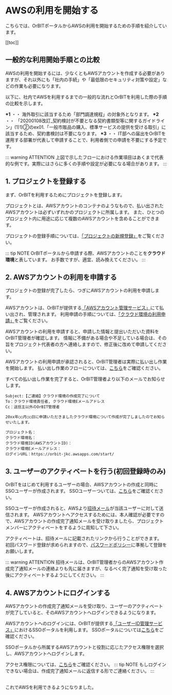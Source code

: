 # AWSの利用を開始する
こちらでは、OrBITポータルからAWSの利用を開始するための手順を紹介しています。

[[toc]]

## 一般的な利用開始手順との比較
AWSの利用を開始するには、少なくともAWSアカウントを作成する必要がありますが、それ以外にも「社内の手続」や「最低限のセキュリティ対策や設定」などの作業も必要になります。

以下に、社内でAWSを利用するまでの一般的な流れとOrBITを利用した際の手順の比較を示します。
<CaptionedImage src="flow_compare.png" caption="一般的なAWS利用開始手順とOrBITを利用した場合の比較"/>

**\*1** ・・ 海外取引に該当するため「部門調達規程」の対象外となります。
**\*2** ・・ 「20200108改訂_契約検討が不要となる契約書類型等に関するガイドライン」(1)1)②のex01.「一般市販品の購入、標準サービスの提供を受ける取引」に該当するため、契約書検討は不要になります。
**\*3** ・・ IT部への届出をOrBITを運用する部署が代表して申請することで、利用者側での申請を不要にする予定です。 

::: warning ATTENTION
上図で示したフローにおける作業項目はあくまで代表的な例です。実際にはさらに多くの手順や設定が必要になる場合があります。
:::

## 1. プロジェクトを登録する
まず、OrBITを利用するためにプロジェクトを登録します。

プロジェクトとは、AWSアカウントのコンテナのようなもので、払い出されたAWSアカウントは必ずいずれかのプロジェクトに所属します。
また、ひとつのプロジェクト内に用途に応じて複数のAWSアカウントを含めることができます。

<CaptionedImage src="project.png" caption="プロジェクトとクラウド環境の関係"/>

プロジェクトの登録手順については、[「プロジェクトの新規登録」](/request/manual/create-project.html)をご覧ください。

::: tip NOTE
OrBITポータルから申請する際、AWSアカウントのことを**クラウド環境**と表しています。
お手数ですが、適宜、読み換えてください。
:::

## 2. AWSアカウントの利用を申請する
プロジェクトの登録が完了したら、つぎにAWSアカウントの利用を申請します。

AWSアカウントは、OrBITが提供する[「AWSアカウント管理サービス」](/guide/aws/service/account-management.html)にて払い出され、管理されます。
利用申請の手順については、[「クラウド環境の利用申請」](/request/manual/create-account.html)をご覧ください。

AWSアカウントの利用を申請すると、申請した情報と提出いただいた資料をOrBIT管理者が確認します。
情報に不備がある場合や不足している場合は、その旨をプロジェクト代表者の方へ連絡しますので、修正後に改めて申請してください。

AWSアカウントの利用申請が承認されると、OrBIT管理者は実際に払い出し作業を開始します。
払い出し作業のフローについては、[こちら](/guide/aws/service/account-management.html#払い出しのフロー)をご確認ください。

すべての払い出し作業を完了すると、OrBIT管理者より以下のメールでお知らせします。
```
Subject:【ご連絡】クラウド環境の作成完了について
To：クラウド環境責任者, クラウド環境Eメールアドレス
Cc：送信主以外のOrBIT管理者

20xx年○○月○○日に申請いただきましたクラウド環境について作成が完了しましたのでお知らせいたします。

プロジェクト名：
クラウド環境名：
クラウド環境ID(AWSアカウントID)：
クラウド環境Eメールアドレス：
ログインURL：https://orbit-jkc.awsapps.com/start/
```

## 3. ユーザーのアクティベートを行う(初回登録時のみ)
OrBITをはじめて利用するユーザーの場合、AWSアカウントの作成と同時にSSOユーザーが作成されます。
SSOユーザーついては、[こちら](/guide/aws/service/id-management.html#用語定義)をご確認ください。

SSOユーザーが作成されると、AWSより[招待メール](/guide/aws/service/id-management.html#招待メール)が当該ユーザーに対して送信されます。
AWSアカウントへアクセスするためには、本人確認が必要ですので、AWSアカウントの作成完了通知メールを受け取りましたら、プロジェクトメンバーにアクティベートをするように周知して下さい。

アクティベートは、招待メールに記載されたリンクから行うことができます。
初回パスワード登録が求められますので、[パスワードポリシー](/guide/aws/service/id-management.html#パスワードポリシー)に準拠して登録をお願いします。

::: warning ATTENTION
招待メールは、OrBIT管理者からのAWSアカウント作成完了通知メールの連絡よりも先に届きますが、なるべく完了通知を受け取った後にアクティベートするようにしてください。
:::

## 4. AWSアカウントにログインする
AWSアカウントの作成完了通知メールを受け取り、ユーザーのアクティベートが完了していると、そのAWSアカウントへログインできるようになります。

AWSアカウントへのログインには、OrBITが提供する[「ユーザーID管理サービス」](/guide/aws/service/id-management.html)におけるSSOポータルを利用します。
SSOポータルについては[こちら](/guide/aws/service/id-management.html#ssoポータル)をご確認ください。

SSOポータルから所属するAWSアカウントと役割に応じたアクセス権限を選択し、AWSアカウントへログインします。

アクセス権限については、[こちら](/guide/aws/service/id-management.html#役割とアクセス権限のマッピング)をご確認ください。
::: tip NOTE
もしログインできない場合は、作成完了通知メールに返信する形でご連絡ください。
:::

<br>
これでAWSを利用できるようになりました。
<br>
